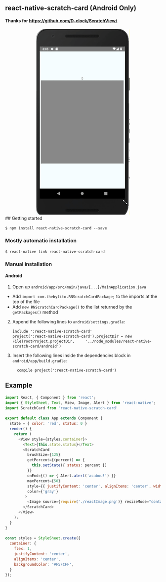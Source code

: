 
## react-native-scratch-card (Android Only)


#### Thanks for https://github.com/D-clock/ScratchView/

<center>
<img style="align:center" src="preview.gif" height="600">
</center>
## Getting started

`$ npm install react-native-scratch-card --save`

### Mostly automatic installation

`$ react-native link react-native-scratch-card`

### Manual installation

#### Android

1. Open up `android/app/src/main/java/[...]/MainApplication.java`
  - Add `import com.thebylito.RNScratchCardPackage;` to the imports at the top of the file
  - Add `new RNScratchCardPackage()` to the list returned by the `getPackages()` method
2. Append the following lines to `android/settings.gradle`:
  	```
  	include ':react-native-scratch-card'
  	project(':react-native-scratch-card').projectDir = new File(rootProject.projectDir, 	'../node_modules/react-native-scratch-card/android')
  	```
3. Insert the following lines inside the dependencies block in `android/app/build.gradle`:
  	```
      compile project(':react-native-scratch-card')
  	```

## Example
```javascript
import React, { Component } from 'react';
import { StyleSheet, Text, View, Image, Alert } from 'react-native';
import ScratchCard from 'react-native-scratch-card'

export default class App extends Component {
  state = { color: 'red', status: 0 }
  render() {
    return (
      <View style={styles.container}>
        <Text>{this.state.status}</Text>
        <ScratchCard
          brushSize={125}
          getPercent={(percent) => {
            this.setState({ status: percent })
          }}
          onEnd={() => { Alert.alert('acabou!') }}
          maxPercent={50}
          style={{ justifyContent: 'center', alignItems: 'center', width: 400, height: 400 }}
          color={'gray'}
         >
          <Image source={require('./reactImage.png')} resizeMode="contain" />
        </ScratchCard>
      </View>
    );
  }
}

const styles = StyleSheet.create({
  container: {
    flex: 1,
    justifyContent: 'center',
    alignItems: 'center',
    backgroundColor: '#F5FCFF',
  }
});
```
  
